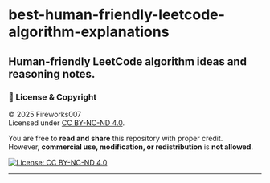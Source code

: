 # best-human-friendly-leetcode-algorithm-explanations
Human-friendly LeetCode algorithm ideas and reasoning notes.
---

### 🪪 License & Copyright

© 2025 Fireworks007  
Licensed under [CC BY-NC-ND 4.0](https://creativecommons.org/licenses/by-nc-nd/4.0/).  

You are free to **read and share** this repository with proper credit.  
However, **commercial use, modification, or redistribution** is **not allowed**.  

[![License: CC BY-NC-ND 4.0](https://img.shields.io/badge/License-CC%20BY--NC--ND%204.0-lightgrey.svg)](https://creativecommons.org/licenses/by-nc-nd/4.0/)

---

